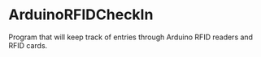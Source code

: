 # ArduinoRFIDCheckIn

Program that will keep track of entries through Arduino RFID readers and RFID cards. 
